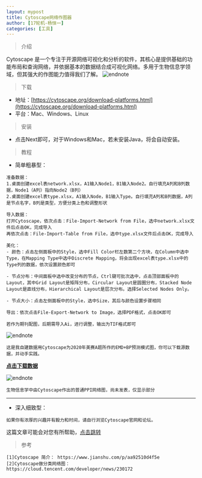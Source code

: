 ```yaml
---
layout: mypost
title: Cytoscape网络作图器
author: [17轮机-杨恒一]
categories: [工具]
---
```

> 介绍

Cytoscape 是一个专注于开源网络可视化和分析的软件，其核心是提供基础的功能布局和查询网络，并依据基本的数据结合成可视化网络。多用于生物信息学领域，但其强大的作图能力值得我们了解。
![endnote](https://i.loli.net/2020/03/05/lhCB1L8Q6axbJjr.png)

>下载

- 地址：[https://cytoscape.org/download-platforms.html](https://cytoscape.org/download-platforms.html)
- 平台：Mac、Windows、Linux

>安装

- 点击Next即可，对于Windows和Mac，若未安装Java，将会自动安装。

>教程


- 简单粗暴型：

```
准备数据：
1.桌面创建excel表network.xlsx，A1输入Node1，B1输入Node2。自行填充A列和B列数据，Node1（A列）指向Node2（B列）
2.桌面创建excel表type.xlsx，A1输入Node，B1输入Type。自行填充A列和B列数据，A列是节点名字，B列是类型，方便分类上色和调整形状

导入数据：
打开Cytoscape，依次点击：File-Import-Network from File，选中network.xlsx文件后点击OK，完成导入
再依次点击：File-Import-Table from File，选中type.xlsx文件后点击OK，完成导入

美化：
- 颜色：点击左侧面板中的Style，选中Fill Color栏左数第二个方块，在Column中选中Type，在Mapping Type中选中Discrete Mapping，将会出现excel表type.xlsx中的Type列的数据，依次设置颜色即可

- 节点分布：中间面板中选中改变分布的节点，Ctrl键可批次选中，点击顶部面板中的Layout，其中Grid Layout是矩阵分布，Circular Layout是圆圈分布，Stacked Node Layout是直线分布，Hierarchical Layout是层次分布。选择Selected Nodes Only。

- 节点大小：点击左侧面板中的Style，选中Size，其后与颜色设置步骤相同

导出：依次点击File-Export-Network to Image，选择PDF格式，点击OK即可

若作为期刊配图，后期需导入Ai，进行调整，输出为TIF格式即可

```
![endnote](https://i.loli.net/2020/03/05/sSCj5ycF2W7eGuk.png)

```
这是我自建数据用Cytoscape为2020年美赛A题所作的EMD+BP预测模式图，你可以下载源数据，并动手实践。
```
**[点击下载数据](https://zhuifengyi.coding.net/p/MESC_doc/d/MESC_doc/git/blob/master/Cytoscape%E5%AE%9E%E8%B7%B5%E6%95%B0%E6%8D%AE.zip)**


![endnote](https://i.loli.net/2020/03/05/gcmoA3wvij6BKF4.png)
```
生物信息学中由Cytoscape作出的普通PPI网络图，尚未发表，仅显示部分
```

---

- 深入细致型：

```
如果你有浓厚的兴趣并有毅力和时间，请自行浏览Cytoscape官网和论坛。
```
这篇文章可能会对您有所帮助，[点击跳转](https://www.jianshu.com/p/5a790c223dee)


> 参考

```
[1]Cytoscape 简介： https://www.jianshu.com/p/aa92510d4f5e
[2]Cytoscape做分类网络图： https://cloud.tencent.com/developer/news/230172
```



